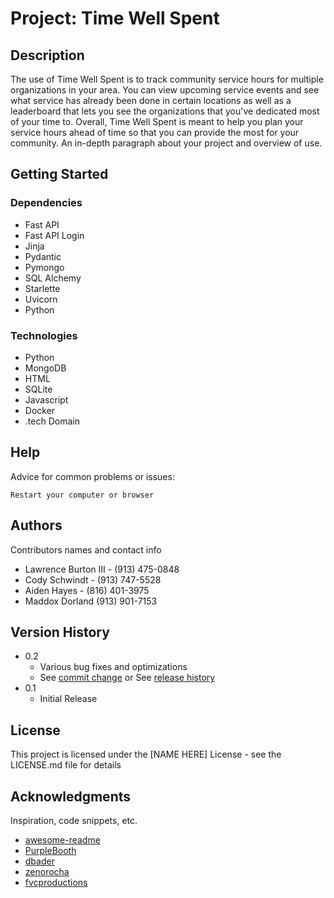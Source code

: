 #   Project: Time Well Spent

## Description
The use of Time Well Spent is to track community service hours for multiple organizations in your area. You can 
view upcoming service events and see what service has already been done in certain locations as well as a leaderboard 
that lets you see the organizations that you've dedicated most of your time to. Overall, Time Well Spent is meant to 
help you plan your service hours ahead of time so that you can provide the most for your community.
An in-depth paragraph about your project and overview of use.

## Getting Started

### Dependencies

* Fast API
* Fast API Login
* Jinja
* Pydantic
* Pymongo
* SQL Alchemy
* Starlette
* Uvicorn
* Python

### Technologies
* Python
* MongoDB
* HTML
* SQLite
* Javascript
* Docker
* .tech Domain

## Help

Advice for common problems or issues:
```
Restart your computer or browser
```

## Authors

Contributors names and contact info

* Lawrence Burton III - (913) 475-0848
* Cody Schwindt - (913) 747-5528
* Aiden Hayes - (816) 401-3975
* Maddox Dorland (913) 901-7153

## Version History

* 0.2
    * Various bug fixes and optimizations
    * See [commit change]() or See [release history]()
* 0.1
    * Initial Release

## License

This project is licensed under the [NAME HERE] License - see the LICENSE.md file for details

## Acknowledgments

Inspiration, code snippets, etc.
* [awesome-readme](https://github.com/matiassingers/awesome-readme)
* [PurpleBooth](https://gist.github.com/PurpleBooth/109311bb0361f32d87a2)
* [dbader](https://github.com/dbader/readme-template)
* [zenorocha](https://gist.github.com/zenorocha/4526327)
* [fvcproductions](https://gist.github.com/fvcproductions/1bfc2d4aecb01a834b46)
